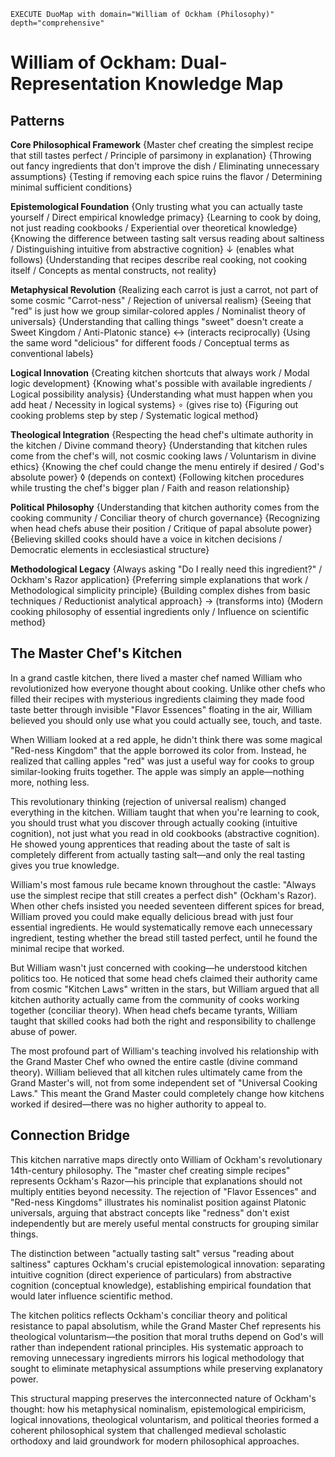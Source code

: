 
~~~
EXECUTE DuoMap with domain="William of Ockham (Philosophy)" depth="comprehensive"
~~~

# William of Ockham: Dual-Representation Knowledge Map

## Patterns

**Core Philosophical Framework**
{Master chef creating the simplest recipe that still tastes perfect / Principle of parsimony in explanation}
  {Throwing out fancy ingredients that don't improve the dish / Eliminating unnecessary assumptions}
  {Testing if removing each spice ruins the flavor / Determining minimal sufficient conditions}

**Epistemological Foundation**
{Only trusting what you can actually taste yourself / Direct empirical knowledge primacy}
  {Learning to cook by doing, not just reading cookbooks / Experiential over theoretical knowledge}
  {Knowing the difference between tasting salt versus reading about saltiness / Distinguishing intuitive from abstractive cognition}
    ↓ (enables what follows)
  {Understanding that recipes describe real cooking, not cooking itself / Concepts as mental constructs, not reality}

**Metaphysical Revolution**
{Realizing each carrot is just a carrot, not part of some cosmic "Carrot-ness" / Rejection of universal realism}
  {Seeing that "red" is just how we group similar-colored apples / Nominalist theory of universals}
  {Understanding that calling things "sweet" doesn't create a Sweet Kingdom / Anti-Platonic stance}
    ↔ (interacts reciprocally)
  {Using the same word "delicious" for different foods / Conceptual terms as conventional labels}

**Logical Innovation**
{Creating kitchen shortcuts that always work / Modal logic development}
  {Knowing what's possible with available ingredients / Logical possibility analysis}
  {Understanding what must happen when you add heat / Necessity in logical systems}
    ∘ (gives rise to)
  {Figuring out cooking problems step by step / Systematic logical method}

**Theological Integration**
{Respecting the head chef's ultimate authority in the kitchen / Divine command theory}
  {Understanding that kitchen rules come from the chef's will, not cosmic cooking laws / Voluntarism in divine ethics}
  {Knowing the chef could change the menu entirely if desired / God's absolute power}
    ◊ (depends on context)
  {Following kitchen procedures while trusting the chef's bigger plan / Faith and reason relationship}

**Political Philosophy**
{Understanding that kitchen authority comes from the cooking community / Conciliar theory of church governance}
  {Recognizing when head chefs abuse their position / Critique of papal absolute power}
  {Believing skilled cooks should have a voice in kitchen decisions / Democratic elements in ecclesiastical structure}

**Methodological Legacy**
{Always asking "Do I really need this ingredient?" / Ockham's Razor application}
  {Preferring simple explanations that work / Methodological simplicity principle}
  {Building complex dishes from basic techniques / Reductionist analytical approach}
    → (transforms into)
  {Modern cooking philosophy of essential ingredients only / Influence on scientific method}

## The Master Chef's Kitchen

In a grand castle kitchen, there lived a master chef named William who revolutionized how everyone thought about cooking. Unlike other chefs who filled their recipes with mysterious ingredients claiming they made food taste better through invisible "Flavor Essences" floating in the air, William believed you should only use what you could actually see, touch, and taste.

When William looked at a red apple, he didn't think there was some magical "Red-ness Kingdom" that the apple borrowed its color from. Instead, he realized that calling apples "red" was just a useful way for cooks to group similar-looking fruits together. The apple was simply an apple—nothing more, nothing less.

This revolutionary thinking (rejection of universal realism) changed everything in the kitchen. William taught that when you're learning to cook, you should trust what you discover through actually cooking (intuitive cognition), not just what you read in old cookbooks (abstractive cognition). He showed young apprentices that reading about the taste of salt is completely different from actually tasting salt—and only the real tasting gives you true knowledge.

William's most famous rule became known throughout the castle: "Always use the simplest recipe that still creates a perfect dish" (Ockham's Razor). When other chefs insisted you needed seventeen different spices for bread, William proved you could make equally delicious bread with just four essential ingredients. He would systematically remove each unnecessary ingredient, testing whether the bread still tasted perfect, until he found the minimal recipe that worked.

But William wasn't just concerned with cooking—he understood kitchen politics too. He noticed that some head chefs claimed their authority came from cosmic "Kitchen Laws" written in the stars, but William argued that all kitchen authority actually came from the community of cooks working together (conciliar theory). When head chefs became tyrants, William taught that skilled cooks had both the right and responsibility to challenge abuse of power.

The most profound part of William's teaching involved his relationship with the Grand Master Chef who owned the entire castle (divine command theory). William believed that all kitchen rules ultimately came from the Grand Master's will, not from some independent set of "Universal Cooking Laws." This meant the Grand Master could completely change how kitchens worked if desired—there was no higher authority to appeal to.

## Connection Bridge

This kitchen narrative maps directly onto William of Ockham's revolutionary 14th-century philosophy. The "master chef creating simple recipes" represents Ockham's Razor—his principle that explanations should not multiply entities beyond necessity. The rejection of "Flavor Essences" and "Red-ness Kingdoms" illustrates his nominalist position against Platonic universals, arguing that abstract concepts like "redness" don't exist independently but are merely useful mental constructs for grouping similar things.

The distinction between "actually tasting salt" versus "reading about saltiness" captures Ockham's crucial epistemological innovation: separating intuitive cognition (direct experience of particulars) from abstractive cognition (conceptual knowledge), establishing empirical foundation that would later influence scientific method.

The kitchen politics reflects Ockham's conciliar theory and political resistance to papal absolutism, while the Grand Master Chef represents his theological voluntarism—the position that moral truths depend on God's will rather than independent rational principles. His systematic approach to removing unnecessary ingredients mirrors his logical methodology that sought to eliminate metaphysical assumptions while preserving explanatory power.

This structural mapping preserves the interconnected nature of Ockham's thought: how his metaphysical nominalism, epistemological empiricism, logical innovations, theological voluntarism, and political theories formed a coherent philosophical system that challenged medieval scholastic orthodoxy and laid groundwork for modern philosophical approaches.